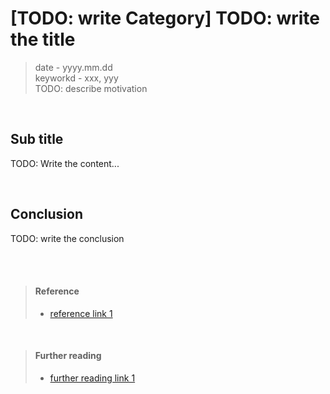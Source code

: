 # [TODO: write Category] TODO: write the title
> date - yyyy.mm.dd  
> keyworkd - xxx,  yyy  
> TODO: describe motivation  

<br>

## Sub title

TODO: Write the content...


<br>

## Conclusion
TODO: write the conclusion


<br><br>

> #### Reference
> * [reference link 1](http://xxx)

<br>

> #### Further reading
> * [further reading link 1](http://xxx)
